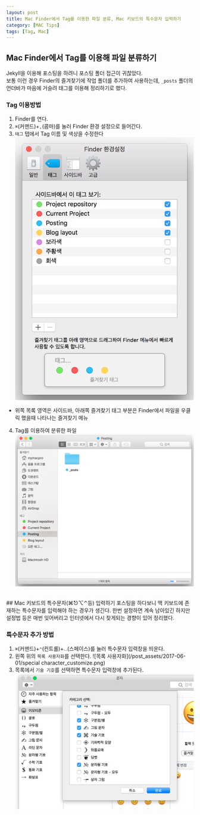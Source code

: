 ```yaml
---
layout: post
title: Mac Finder에서 Tag를 이용한 파일 분류, Mac 키보드의 특수문자 입력하기
category: [MAC Tips]
tags: [Tag, Mac]
---
```


## Mac Finder에서 Tag를 이용해 파일 분류하기
Jekyll을 이용해 포스팅을 하려니 포스팅 폴더 접근이 귀찮았다.  
보통 이런 경우 Finder의 즐겨찾기에 작업 폴더를 추가하여 사용하는데, `_posts` 폴더의 언더바가 마음에 거슬려 태그를 이용해 정리하기로 했다.

### Tag 이용방법
1. Finder를 연다.
2. `⌘`(커맨드)+`,`(콤마)를 눌러 Finder 환경 설정으로 들어간다.
3. `태그` 탭에서 Tag 이름 및 색상을 수정한다
![태그 수정](/post_assets/2017-06-01/finder_settings.png)
- 위쪽 목록 영역은 사이드바, 아래쪽 즐겨찾기 태그 부분은 Finder에서 파일을 우클릭 했을때 나타나는 즐겨찾기 메뉴
4. Tag를 이용하여 분류한 파일 
![태그를 이용해 분류](/post_assets/2017-06-01/finder_sidebar.png)

<br>
## Mac 키보드의 특수문자(⌘⎋⌥⌃등) 입력하기
포스팅을 하다보니 맥 키보드에 존재하는 특수문자를 입력해야 하는 경우가 생긴다.  
한번 설정하면 계속 남아있긴 하지만 설정법 등은 매번 잊어버리고 인터넷에서 다시 찾게되는 경향이 있어 정리했다.

### 특수문자 추가 방법
1. `⌘`(커맨드)+`⌃`(컨트롤)+`⌴`(스페이스)를 눌러 특수문자 입력창을 띄운다.
2. 왼쪽 위의 `목록 사용자화`를 선택한다.
![목록 사용자화](/post_assets/2017-06-01/special character_customize.png)
3. 목록에서 `기술 기호`를 선택하면 특수문자 입력창에 추가된다.
![기술기호 선택](/post_assets/2017-06-01/special_character_setting.png)

